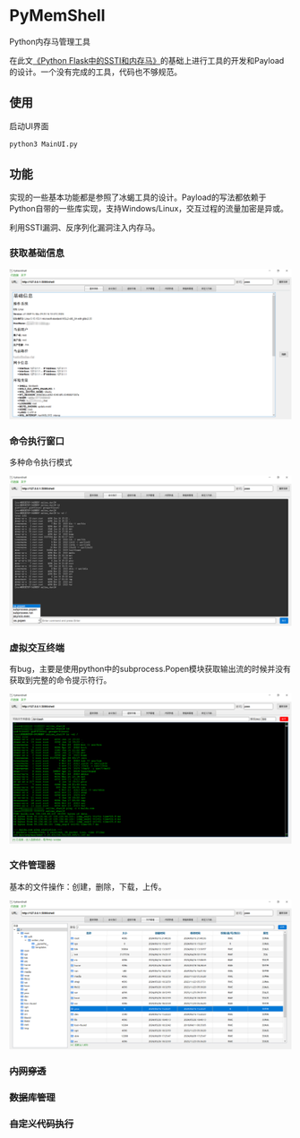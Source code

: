 # PyMemShell
Python内存马管理工具

在此文[《Python Flask中的SSTI和内存马》](./Python%20Flask中的SSTI和内存马.md)的基础上进行工具的开发和Payload的设计。一个没有完成的工具，代码也不够规范。

## 使用

启动UI界面

```cmd
python3 MainUI.py
```

## 功能

实现的一些基本功能都是参照了冰蝎工具的设计。Payload的写法都依赖于Python自带的一些库实现，支持Windows/Linux，交互过程的流量加密是异或。

利用SSTI漏洞、反序列化漏洞注入内存马。

### 获取基础信息

![image-20240617011227559](assets/image-20240617011227559.png)

### 命令执行窗口

多种命令执行模式

![image-20240617011507336](assets/image-20240617011507336.png)

### 虚拟交互终端

有bug，主要是使用python中的subprocess.Popen模块获取输出流的时候并没有获取到完整的命令提示符行。

![image-20240617011708187](assets/image-20240617011708187.png)

### 文件管理器

基本的文件操作：创建，删除，下载，上传。

![image-20240617011740188](assets/image-20240617011740188.png)

### ~~内网穿透~~

### ~~数据库管理~~

### ~~自定义代码执行~~

